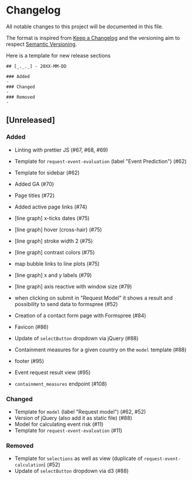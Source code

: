 # Changelog
All notable changes to this project will be documented in this file.

The format is inspired from [Keep a Changelog](http://keepachangelog.com/en/1.0.0/)
and the versioning aim to respect [Semantic Versioning](http://semver.org/spec/v2.0.0.html).

Here is a template for new release sections

```
## [_._._] - 20XX-MM-DD

### Added
-
### Changed
-
### Removed
-
```

## [Unreleased]

### Added
- Linting with prettier JS (#67, #68, #69)
- Template for `request-event-evaluation` (label "Event Prediction") (#62)
- Template for sidebar (#62)
- Added GA (#70)
- Page titles (#72)
- Added active page links (#74)
- [line graph] x-ticks dates (#75)
- [line graph] hover (cross-hair) (#75)
- [line graph] stroke width 2 (#75)
- [line graph] contrast colors (#75)
- map bubble links to line plots (#75)
- [line graph] x and y labels (#79)
- [line graph] axis reactive with window size (#79)

- when clicking on submit in "Request Model" it shows a result and possibility to send data to formspree (#52)
- Creation of a contact form page with Formspree (#84)
- Favicon (#86)
- Update of `selectButton` dropdown via jQuery (#88)
- Containment measures for a given country on the `model` template (#88)
- footer (#95)
- Event request result view (#95)
- `containment_measures` endpoint (#108)


### Changed
- Template for `model` (label "Request model") (#62, #52)
- Version of jQuery (also add it as static file) (#88)
- Model for calculating event risk (#11)
- Template for `request-event-evaluation` (#11)

### Removed
- Template for `selections` as well as view (duplicate of `request-event-calculation`) (#52)
- Update of `selectButton` dropdown via d3 (#88)
